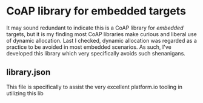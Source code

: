 # CoAP library for embedded targets

It may sound redundant to indicate this is a CoAP library for *embedded* targets, but 
it is my finding most CoAP libraries make curious and liberal use of dynamic allocation.
Last I checked, dynamic allocation was regarded as a practice to be avoided in most
embedded scenarios.  As such, I've developed this library which very specifically avoids
such shenanigans.

## library.json

This file is specifically to assist the very excellent platform.io tooling in utilizing
this lib